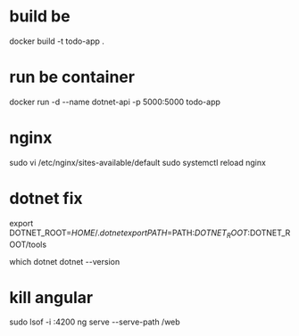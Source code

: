 # build be
docker build -t todo-app .

# run be container
docker run -d --name dotnet-api -p 5000:5000 todo-app

# nginx
sudo vi /etc/nginx/sites-available/default
sudo systemctl reload nginx

# dotnet fix
export DOTNET_ROOT=$HOME/.dotnet
export PATH=$PATH:$DOTNET_ROOT:$DOTNET_ROOT/tools

which dotnet
dotnet --version

# kill angular
sudo lsof -i :4200
ng serve --serve-path /web
